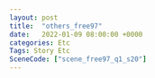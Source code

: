```yaml
---
layout: post
title:  "others_free97"
date:   2022-01-09 08:00:00 +0000
categories: Etc
Tags: Story Etc
SceneCode: ["scene_free97_q1_s20"]
---
```

